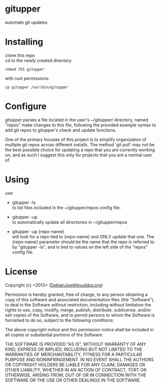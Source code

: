gitupper
========

automate git updates

Installing
========
clone this repo  
cd to the newly created directory  
```
chmod 755 gitupper
```
with root permissions:
```
cp gitupper /usr/bin/gitupper
```
Configure
=======
gitupper parses a file located in the user's ~/gitupper/ directory, named "repos"  make changes to this file, following the provided example syntax to add git repos to gitupper's check and update functions.  

One of the primary focuses of this project is to simplify organization of multiple git repos across different installs.  The method 'git pull' may not be the best possible choice for updating a repo that you are currently working on, and as such I suggest this only for projects that you are a normal user of.  

Using
=======
use:

* gitupper -ls  
to list files included in the ~/gitupper/repos config file.

* gitupper -up  
to automatically update all directories in ~/gitupper/repos  

* gitupper -up {repo-name}  
will look for a repo tied to {repo-name} and ONLY update that one.  The {repo-name} parameter should be the name that the repo is referred to by "gitupper -ls", and is tied to values on the left side of the "repos" config file.

License
========
Copyright (c) <2013> <Joe Brock> (<DebianJoe@linuxbbq.org>)

Permission is hereby granted, free of charge, to any person obtaining
a copy of this software and associated documentation files (the
"Software"), to deal in the Software without restriction, including
without limitation the rights to use, copy, modify, merge, publish,
distribute, sublicense, and/or sell copies of the Software, and to
permit persons to whom the Software is furnished to do so, subject to
the following conditions:

The above copyright notice and this permission notice shall be
included in all copies or substantial portions of the Software.

THE SOFTWARE IS PROVIDED "AS IS", WITHOUT WARRANTY OF ANY KIND,
EXPRESS OR IMPLIED, INCLUDING BUT NOT LIMITED TO THE WARRANTIES OF
MERCHANTABILITY, FITNESS FOR A PARTICULAR PURPOSE AND
NONINFRINGEMENT. IN NO EVENT SHALL THE AUTHORS OR COPYRIGHT HOLDERS BE
LIABLE FOR ANY CLAIM, DAMAGES OR OTHER LIABILITY, WHETHER IN AN ACTION
OF CONTRACT, TORT OR OTHERWISE, ARISING FROM, OUT OF OR IN CONNECTION
WITH THE SOFTWARE OR THE USE OR OTHER DEALINGS IN THE SOFTWARE.
